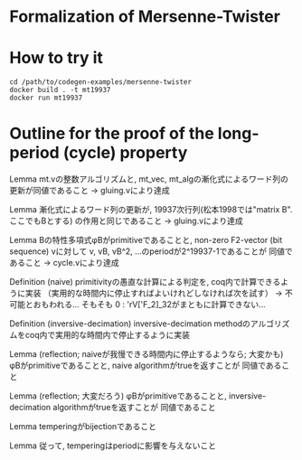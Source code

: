 # Formalization of Mersenne-Twister

# How to try it
```
cd /path/to/codegen-examples/mersenne-twister
docker build . -t mt19937
docker run mt19937
```

# Outline for the proof of the long-period (cycle) property

Lemma
  mt.vの整数アルゴリズムと, mt_vec, mt_algの漸化式によるワード列の更新が同値であること
  -> gluing.vにより達成

Lemma
  漸化式によるワード列の更新が, 19937次行列(松本1998では"matrix B". ここでもBとする)
  の作用と同じであること
  -> gluing.vにより達成

Lemma
  Bの特性多項式φBがprimitiveであることと,
  non-zero F2-vector (bit sequence) vに対して
  v, vB, vB^2, ...のperiodが2^19937-1であることが
  同値であること
  -> cycle.vにより達成

Definition (naive)
  primitivityの愚直な計算による判定を, coq内で計算できるように実装
  （実用的な時間内に停止すればよいけれどしなければ次を試す）
  -> 不可能とおもわれる...
     そもそも 0 : 'rV['F_2]_32がまともに計算できない...

Definition (inversive-decimation)
  inversive-decimation methodのアルゴリズムをcoq内で実用的な時間内で停止するように実装

Lemma (reflection; naiveが我慢できる時間内に停止するようなら; 大変かも)
  φBがprimitiveであることと,
  naive algorithmがtrueを返すことが
  同値であること

Lemma (reflection; 大変だろう)
  φBがprimitiveであることと,
  inversive-decimation algorithmがtrueを返すことが
  同値であること

Lemma
  temperingがbijectionであること

Lemma
  従って, temperingはperiodに影響を与えないこと
